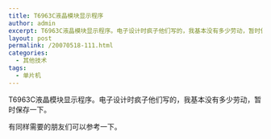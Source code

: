 ```yaml
---
title: T6963C液晶模块显示程序
author: admin
excerpt: T6963C液晶模块显示程序。电子设计时疯子他们写的，我基本没有多少劳动，暂时保存一下。
layout: post
permalink: /20070518-111.html
categories:
  - 其他技术
tags:
  - 单片机
---
```

T6963C液晶模块显示程序。电子设计时疯子他们写的，我基本没有多少劳动，暂时保存一下。

有同样需要的朋友们可以参考一下。